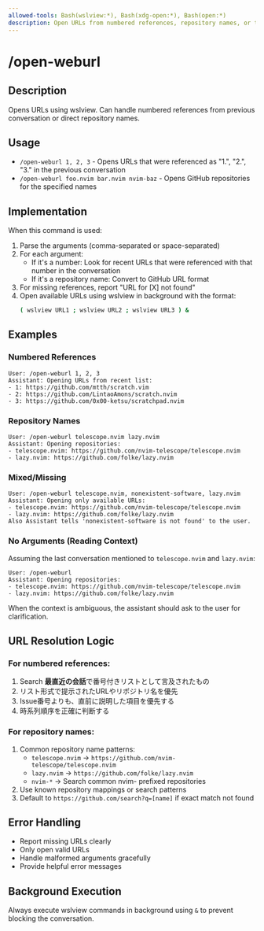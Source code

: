 ```yaml
---
allowed-tools: Bash(wslview:*), Bash(xdg-open:*), Bash(open:*)
description: Open URLs from numbered references, repository names, or the context
---
```


# /open-weburl

## Description

Opens URLs using wslview. Can handle numbered references from previous conversation or direct repository names.

## Usage

- `/open-weburl 1, 2, 3` - Opens URLs that were referenced as "1.", "2.", "3." in the previous conversation
- `/open-weburl foo.nvim bar.nvim nvim-baz` - Opens GitHub repositories for the specified names

## Implementation

When this command is used:

1. Parse the arguments (comma-separated or space-separated)
2. For each argument:
   - If it's a number: Look for recent URLs that were referenced with that number in the conversation
   - If it's a repository name: Convert to GitHub URL format
3. For missing references, report "URL for [X] not found"
4. Open available URLs using wslview in background with the format:
   ```bash
   ( wslview URL1 ; wslview URL2 ; wslview URL3 ) &
   ```

## Examples

### Numbered References

```
User: /open-weburl 1, 2, 3
Assistant: Opening URLs from recent list:
- 1: https://github.com/mtth/scratch.vim
- 2: https://github.com/LintaoAmons/scratch.nvim
- 3: https://github.com/0x00-ketsu/scratchpad.nvim
```

### Repository Names

```
User: /open-weburl telescope.nvim lazy.nvim
Assistant: Opening repositories:
- telescope.nvim: https://github.com/nvim-telescope/telescope.nvim
- lazy.nvim: https://github.com/folke/lazy.nvim
```

### Mixed/Missing

```
User: /open-weburl telescope.nvim, nonexistent-software, lazy.nvim
Assistant: Opening only available URLs:
- telescope.nvim: https://github.com/nvim-telescope/telescope.nvim
- lazy.nvim: https://github.com/folke/lazy.nvim
Also Assistant tells 'nonexistent-software is not found' to the user.
```

### No Arguments (Reading Context)

Assuming the last conversation mentioned to `telescope.nvim` and `lazy.nvim`:

```
User: /open-weburl
Assistant: Opening repositories:
- telescope.nvim: https://github.com/nvim-telescope/telescope.nvim
- lazy.nvim: https://github.com/folke/lazy.nvim
```

When the context is ambiguous, the assistant should ask to the user for clarification.

## URL Resolution Logic

### For numbered references:

1. Search **最直近の会話**で番号付きリストとして言及されたもの
2. リスト形式で提示されたURLやリポジトリ名を優先
3. Issue番号よりも、直前に説明した項目を優先する
4. 時系列順序を正確に判断する

### For repository names:

1. Common repository name patterns:
   - `telescope.nvim` → `https://github.com/nvim-telescope/telescope.nvim`
   - `lazy.nvim` → `https://github.com/folke/lazy.nvim`
   - `nvim-*` → Search common nvim- prefixed repositories
2. Use known repository mappings or search patterns
3. Default to `https://github.com/search?q=[name]` if exact match not found

## Error Handling

- Report missing URLs clearly
- Only open valid URLs
- Handle malformed arguments gracefully
- Provide helpful error messages

## Background Execution

Always execute wslview commands in background using `&` to prevent blocking the conversation.
